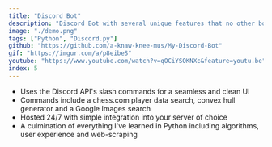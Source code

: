 ```yaml
---
title: "Discord Bot"
description: "Discord Bot with several unique features that no other bot has"
image: "./demo.png"
tags: ["Python", "Discord.py"]
github: "https://github.com/a-knaw-knee-mus/My-Discord-Bot"
gif: "https://imgur.com/a/p8eibeS"
youtube: "https://www.youtube.com/watch?v=qOCiYSOKNXc&feature=youtu.be"
index: 5
---
```


- Uses the Discord API's slash commands for a seamless and clean UI
- Commands include a chess.com player data search, convex hull generator and a Google Images search
- Hosted 24/7 with simple integration into your server of choice
- A culmination of everything I've learned in Python including algorithms, user experience and web-scraping